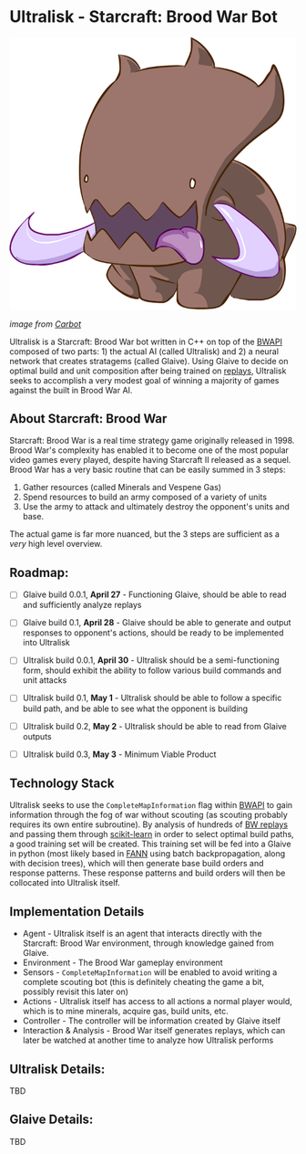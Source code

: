 # Ultralisk - Starcraft: Brood War Bot
![Ultralisk](ultralisk.png)

*image from [Carbot][Carbot]*

Ultralisk is a Starcraft: Brood War bot written in C++ on top of the [BWAPI][BWAPI] composed of two parts: 1) the actual AI (called Ultralisk) and 2) a neural network that creates stratagems (called Glaive). Using Glaive to decide on optimal build and unit composition after being trained on [replays][replays], Ultralisk seeks to accomplish a very modest goal of winning a majority of games against the built in Brood War AI. 


About Starcraft: Brood War
-----
Starcraft: Brood War is a real time strategy game originally released in 1998. Brood War's complexity has enabled it to become one of the most popular video games every played, despite having Starcraft II released as a sequel. Brood War has a very basic routine that can be easily summed in 3 steps:

1. Gather resources (called Minerals and Vespene Gas)
2. Spend resources to build an army composed of a variety of units
3. Use the army to attack and ultimately destroy the opponent's units and base.

The actual game is far more nuanced, but the 3 steps are sufficient as a *very* high level overview. 

Roadmap:
---
- [ ] Glaive build 0.0.1, **April 27** - Functioning Glaive, should be able to read and sufficiently analyze replays
- [ ] Glaive build 0.1, **April 28** - Glaive should be able to generate and output responses to opponent's actions, should be ready to be implemented into Ultralisk
- [ ] Ultralisk build 0.0.1, **April 30** - Ultralisk should be a semi-functioning form, should exhibit the ability to follow various build commands and unit attacks
- [ ] Ultralisk build 0.1, **May 1** - Ultralisk should be able to follow a specific build path, and be able to see what the opponent is building
- [ ] Ultralisk build 0.2, **May 2** - Ultralisk should be able to read from Glaive outputs
- [ ] Ultralisk build 0.3, **May 3** - Minimum Viable Product


Technology Stack
------
Ultralisk seeks to use the `CompleteMapInformation` flag within [BWAPI][BWAPI] to gain information through the fog of war without scouting (as scouting probably requires its own entire subroutine). By analysis of hundreds of [BW replays][replays] and passing them through [scikit-learn][scikit] in order to select optimal build paths, a good training set will be created. This training set will be fed into a Glaive in python (most likely based in [FANN][FANN] using batch backpropagation, along with decision trees), which will then generate base build orders and response patterns. These response patterns and build orders will then be collocated into Ultralisk itself.

Implementation Details
-----
- Agent - Ultralisk itself is an agent that interacts directly with the Starcraft: Brood War environment, through knowledge gained from Glaive.
- Environment - The Brood War gameplay environment
- Sensors - `CompleteMapInformation` will be enabled to avoid writing a complete scouting bot (this is definitely cheating the game a bit, possibly revisit this later on)
- Actions - Ultralisk itself has access to all actions a normal player would, which is to mine minerals, acquire gas, build units, etc. 
- Controller - The controller will be information created by Glaive itself
- Interaction & Analysis - Brood War itself generates replays, which can later be watched at another time to analyze how Ultralisk performs


Ultralisk Details:
----
TBD

Glaive Details:
---
TBD

[BWAPI]: https://github.com/bwapi/bwapi
[replays]: http://www.starcraftai.com/wiki/StarCraft_Brood_War_Data_Mining
[scikit]: http://scikit-learn.org/stable/
[FANN]: http://leenissen.dk/fann/wp/
[Carbot]: http://carbotstarcrafts.tumblr.com/